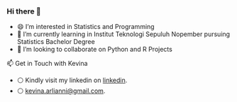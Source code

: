 ### Hi there 👋

- :smile: I’m interested in Statistics and Programming
- 🌱 I’m currently learning in Institut Teknologi Sepuluh Nopember pursuing Statistics Bachelor Degree
- 👯 I’m looking to collaborate on Python and R Projects

📫 Get in Touch with Kevina 
- :white_circle: Kindly visit my linkedin on [linkedin](https://www.linkedin.com/in/kevina-windy-arlianni-6581271b4/).
- :white_circle: kevina.arlianni@gmail.com.

